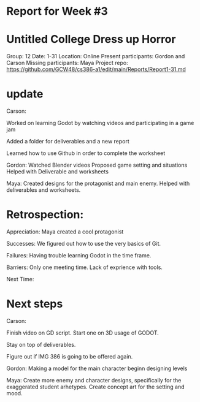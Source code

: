 # Report for Week #3

# Untitled College Dress up Horror 

Group: 12
Date: 1-31
Location: Online
Present participants: Gordon and Carson 
Missing participants: Maya
Project repo: https://github.com/GCW48/cs386-a1/edit/main/Reports/Report1-31.md

# update 

Carson:

Worked on learning Godot by watching videos and participating in a game jam

Added a folder for deliverables and a new report

Learned how to use Github in order to complete the worksheet

Gordon:
Watched Blender videos 
Proposed game setting and situations
Helped with Deliverable and worksheets

Maya: Created designs for the protagonist and main enemy. Helped with deliverables and worksheets.

# Retrospection:


Appreciation: Maya created a cool protagonist

Successes: We figured out how to use the very basics of Git. 

Failures: Having trouble learning Godot in the time frame.

Barriers: Only one meeting time. Lack of exprience with tools.

Next Time: 


# Next steps 

Carson: 

Finish video on GD script. Start one on 3D usage of GODOT.

Stay on top of deliverables.

Figure out if IMG 386 is going to be offered again. 

Gordon:
Making a model for the main character
beginn designing levels

Maya: Create more enemy and character designs, specifically for the exaggerated student arhetypes. Create concept art for the setting and mood.
